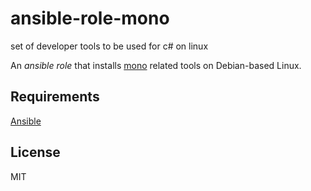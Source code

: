 # ansible-role-mono
set of developer tools to be used for c# on linux

An *ansible role* that installs [mono](https://www.mono-project.com/) related tools on Debian-based Linux.

## Requirements

[Ansible](https://www.ansible.com/)

## License

MIT
